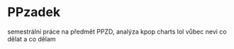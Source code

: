 # PPzadek
semestrální práce na předmět PPZD, analýza kpop charts
lol vůbec nevi co dělat a co dělam

